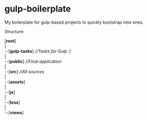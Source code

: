 # gulp-boilerplate
My boilerplate for gulp-based projects to quickly bootstrap new ones.

Structure:

[**root**]  
|  
--[**gulp-tasks**] *//Tasks for Gulp :)*  
|  
--[**public**] *//Final application*  
|  
--[**src**] *//All sources*  
  |  
  --[**assets**]  
  |  
  --[**js**]  
  |  
  --[**less**]  
  |  
  --[**views**]  